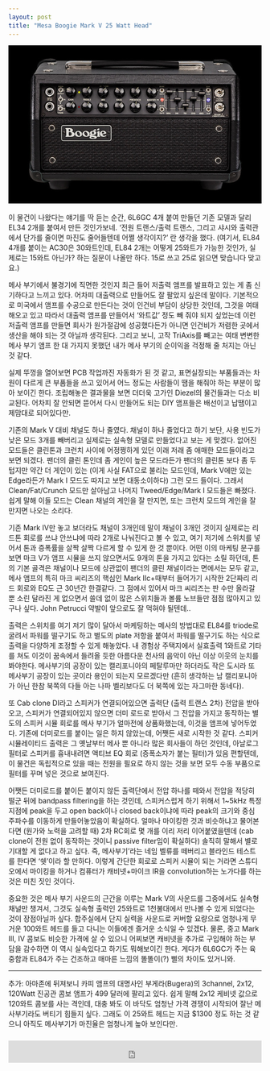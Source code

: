 ```yaml
---
layout: post
title: "Mesa Boogie Mark V 25 Watt Head"
---
```




![image](/assets/images/7df980fb16ec0cdbbd80dceed75a3496.jpg)




이 물건이 나왔다는 얘기를 딱 듣는 순간, 6L6GC 4개 붙여 만들던 기존 모델과 달리EL34 2개를 붙여서 만든 것인가보네. ‘전원 트랜스/출력 트랜스, 그리고 샤시와 출력관에서 단가를 줄이면 마진도 줄어들텐데 어쩔 생각이지?’ 란 생각을 했다. 
(여기서, EL84 4개를 붙이는 AC30은 30와트인데, EL84 2개는 어떻게 25와트가 가능한 것인가, 실제로는 15와트 아닌가? 하는 질문이 나올만 하다. 15로 쓰고 25로 읽으면 맞습니다 맞고요.)


메사 부기에서 불경기에 직면한 것인지 최근 들어 저출력 앰프를 발표하고 있는 게 좀 신기하다고 느끼고 있다. 어차피 대출력으로 만들어도 잘 팔았지 싶은데 말이다. 기본적으로 미국에서 앰프를 수공으로 만든다는 것이 인건비 부담이 상당한 것인데, 그것을 여태 해오고 있고 따라서 대출력 앰프를 만들어서 ‘와트값’ 정도 빼 줘야 되지 싶었는데 이런 저출력 앰프를 만들면 회사가 원가절감에 성공했다든가 아니면 인건비가 저렴한 곳에서 생산을 해야 되는 것 아닐까 생각된다. 그리고 보니, 고작 TriAxis를 빼고는 여태 변변한 메사 부기 앰프 한 대 가지지 못했던 내가 메사 부기의 순이익을 걱정해 줄 처지는 아닌 것 같다.


실제 뚜껑을 열어보면 PCB 작업까진 자동화가 된 것 같고, 표면실장되는 부품들과는 차원이 다르게 큰 부품들을 쓰고 있어서 어느 정도는 사람들이 땜을 해줘야 하는 부분이 많아 보이긴 한다. 조립해놓은 결과물을 보면 더더욱 고가인 Diezel의 물건들과는 다소 비교된다. 어차피 잘 안되면 뜯어서 다시 만들어도 되는 DIY 앰프들은 배선이고 납땜이고 제맘대로 되어있다만.


기존의 Mark V 대비 채널도 하나 줄였다. 채널이 하나 줄었다고 하기 보단, 사용 빈도가 낮은 모드 3개를 빼버리고 실제로는 실속형 모델로 만들었다고 보는 게 맞겠다. 없어진 모드들은 클린톤과 크런치 사이에 어정쩡하게 있던 이래 저래 좀 애매한 모드들이라고 보면 되겠다. 팬더의 클린 톤인데 좀 게인이 높은 모드라든가 팬더의 클린톤 보다 좀 두텁지만 약간 더 게인이 있는 (이게 사실 FAT으로 불리는 모드인데, Mark V에만 있는 Edge라든가 Mark I 모드도 따지고 보면 대동소이하다) 그런 모드 들이다. 그래서 Clean/Fat/Crunch 모드만 살아남고 나머지 Tweed/Edge/Mark I 모드들은 빠졌다. 쉽게 말해 이들 모드는 Clean 채널의 게인을 잘 만지면, 또는 크런치 모드의 게인을 잘 만지면 나오는 소리다.


기존 Mark IV만 놓고 보더라도 채널이 3개인데 말이 채널이 3개인 것이지 실제로는 리드톤 회로를 쓰냐 안쓰냐에 따라 2개로 나눠진다고 볼 수 있고, 여기 저기에 스위치를 넣어서 톤과 증폭률을 살짝 살짝 다르게 할 수 있게 한 것 뿐이다. 어떤 이의 마케팅 문구를 보면 마크 V가 앰프 시뮬을 쓰지 않으면서도 9개의 톤을 가지고 있다는 소릴 하던데, 톤의 기본 골격은 채널이나 모드에 상관없이 팬더의 클린 채널이라는 면에서는 모두 같고, 메사 앰프의 특히 마크 씨리즈의 핵심인 Mark IIc+때부터 들어가기 시작한 2단짜리 리드 회로와 EQ도 근 30년간 한결같다. 그 점에서 있어서 마크 씨리즈는 판 수만 올라갈 뿐 소린 달라진 게 없으면서 쓸데 없이 많은 스위치들과 볼륨 노브들만 점점 많아지고 있구나 싶다. John Petrucci 약발이 앞으로도 잘 먹혀야 될텐데..


출력은 스위치를 여기 저기 많이 달아서 마케팅하는 메사의 방법대로 EL84를 triode로 굴려서 파워를 떨구기도 하고 별도의 plate 저항을 붙여서 파워를 떨구기도 하는 식으로 출력을 다양하게 조정할 수 있게 해놓았다. 내 경험상 주택지에서 실효출력 1와트로 기타를 쳐도 이것이 꿈속에서 들려올 듯한 아름다운 천사의 음악이 아닌 이상 이웃의 눈치를 봐야한다. 메사부기의 공장이 있는 캘리포니아의 페탈루마만 하더라도 작은 도시라 또 메사부기 공장이 있는 곳이라 용인이 되는지 모르겠다만 (흔히 생각하는 남 캘리포니아가 아닌 한참 북쪽의 다들 아는 나파 벨리보다도 더 북쪽에 있는 자그마한 동네다).


또 Cab clone DI라고 스피커가 연결되어있으면 출력단 (출력 트랜스 2차) 전압을 받아오고, 스피커가 연결되어있지 않으면 더미 로드로 받아서 그 전압을 가지고 동작하는 별도의 스피커 시뮬 회로를 메사 부기가 얼마전에 상품화했는데, 이것을 앰프에 넣어두었다. 기존에 더미로드를 붙이는 일은 하지 않았는데, 어쨋든 새로 시작한 것 같다. 스피커 시뮬레이티드 출력은 그 옛날부터 메사 뿐 아니라 많은 회사들이 하던 것인데, 아날로그 필터로 스피커를 흉내내려면 액티브 EQ 회로 (증폭소자가 붙는 필터)가 있음 편할텐데, 이 물건은 독립적으로 있을 때는 전원을 필요로 하지 않는 것을 보면 모두 수동 부품으로 필터를 꾸며 넣은 것으로 보여진다. 


어쨋든 더미로드를 붙이든 붙이지 않든 출력단에서 전압 하나를 떼와서 전압을 적당히 떨군 뒤에 bandpass filtering을 하는 것인데, 스피커스럽게 하기 위해서 1~5kHz 특정 지점에 peak을 두고 open back이나 closed back이냐에 따라 peak의 크기와 중심 주파수를 이동하게 만들어놓았음이 확실하다. 얼마나 마이킹한 것과 비슷하냐고 물어본다면 (원가와 노력을 고려할 때) 2차 RC회로 몇 개를 이리 저리 이어붙였을텐데 (cab clone이 전원 없이 동작하는 것이니 passive filter임이 확실하다) 솔직히 말해서 별로 기대할 게 없다고 하고 싶다. 즉, 메사부기’라는 네임 벨류를 떼버리고 블라인드 테스트를 한다면 ‘쉣’이라 할 만하다. 이렇게 간단한 회로로 스피커 시뮬이 되는 거라면 스튜디오에서 마이킹을 하거나 컴퓨터가 캐비넷+마이크 IR을 convolution하는 노가다를 하는 것은 미친 짓인 것이다. 


중요한 것은 메사 부기 사운드의 근간을 이루는 Mark V의 사운드를 그중에서도 실속형 채널만 챙겨서, 그것도 실속형 출력인 25와트로 1천불대에서 만나볼 수 있게 되었다는 것이 장점아닐까 싶다. 합주실에서 단지 실력을 사운드로 커버할 요량으로 엄청나게 무거운 100와트 헤드를 들고 다니는 이들에겐 즐거운 소식일 수 있겠다. 물론, 중고 Mark III, IV 콤보도 비슷한 가격에 살 수 있으니 어찌보면 캐비넷을 추가로 구입해야 하는 부담을 감수하면 이 역시 실속있다고 하기도 뭐해보이긴 한다. 게다가 6L6GC가 주는 육중함과 EL84가 주는 건조하고 매마른 느낌의 똘똘이(?) 삘의 차이도 있거니와.


-----------
추가: 아마존에 뒤져보니 카피 앰프의 대명사인 부게라(Bugera)의 3channel, 2x12, 120Watt 진공관 콤보 앰프가 499 달러에 팔리고 있다. 쉽게 말해 2x12 케비넷 값으로 120와트 콤보를 사는 격인데, 대충 봐도 이 바닥도 엄청난 가격 경쟁이 시작되어 잘난 메사부기라도 버티기 힘들지 싶다. 그래도 이 25와트 헤드는 지금 $1300 정도 하는 것 같으니 아직도 메사부기가 마진율은 엄청나게 높아 보인다만.


<iframe class="daum_like_button" id="daum_like_button_1082" frameborder="0" scrolling="no" allowTransparency="true" src="http://tonebrew.tistory.com/like/?uid=49097_1082&sc=304%2CblogId_49097&url=http%3A%2F%2Ftonebrew.tistory.com%2F1082&published=1410989892" style="width:100%;height:44px;margin:10px auto"></iframe>

